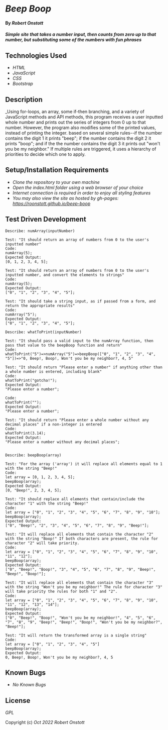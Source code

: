 # _Beep Boop_

#### By _**Robert Onstott**_

#### _Simple site that takes a number input, then counts from zero up to that number, but substituting some of the numbers with fun phrases_

## Technologies Used

* _HTML_
* _JavaScript_
* _CSS_
* _Bootstrap_

## Description

_Using for-loops, an array, some if-then branching, and a variety of JavaScript methods and API methods, this program receives a user inputted whole number and prints out the series of integers from 0 up to that number. However, the program also modifies some of the printed values, instead of printing the integer. based on several simple rules--if the number contains the digit 1 it prints "beep"; if the number contains the digit 2 it prints "boop"; and if the the number contains the digit 3 it prints out "won't you be my neighbor." If multiple rules are triggered, it uses a hierarchy of priorities to decide which one to apply. 

## Setup/Installation Requirements

* _Clone the repository to your own machine_
* _Open the index.html folder using a web browser of your choice_
* _Internet connection is required in order to enjoy all styling features_
* _You may also view the site as hosted by gh-pages: https://roonstott.github.io/beep-boop_ 

## Test Driven Development

```
Describe: numArray(inputNumber)

Test: "It should return an array of numbers from 0 to the user's inputted number"
Code: 
numArray(5);
Expected Output: 
[0, 1, 2, 3, 4, 5];

Test: "It should return an array of numbers from 0 to the user's inputted number, and convert the elements to strings"
Code: 
numArray(5);
Expected Output: 
["0", "1", "2", "3", "4", "5"];

Test: "It should take a string input, as if passed from a form, and return the appropriate results"
Code: 
numArray("5");
Expected Output: 
["0", "1", "2", "3", "4", "5"];

Describe: whatToPrint(inputNumber)

Test: "It should pass a valid input to the numArray function, then pass that value to the beepBoop function and return"
Code:
whatToPrint("5")=>numArray("5")=>beepBoop(["0", "1", "2", "3", "4", "5"])=>"0, Beep!, Boop!, Won't you be my neighbor?, 4, 5"

Test: "It should return "Please enter a number" if anything other than a whole number is entered, including blank"
Code: 
whatToPrint("gotcha!");
Expected Output: 
"Please enter a number";

Code: 
whatToPrint("");
Expected Output: 
"Please enter a number";

Test: "It should return "Please enter a whole number without any decimal places" if a non-integer is entered
Code: 
whatToPrint(3.14);
Expected Output: 
"Please enter a number without any decimal places";


Describe: beepBoop(array)

Test: "For the array ('array') it will replace all elements equal to 1 with the string "Beep!"
Code: 
let array = [0, 1, 2, 3, 4, 5];
beepBoop(array);
Expected Output: 
[0, "Beep!", 2, 3, 4, 5];

Test: "It should replace all elements that contain/include the character "1" with the string "Beep!"
Code: 
let array = ["0", "1", "2", "3", "4", "5", "6", "7", "8", "9", "10"];
beepBoop(array);
Expected Output: 
["0", "Beep!", "2", "3", "4", "5", "6", "7", "8", "9", "Beep!"];

Test: "It will replace all elements that contain the character "2" with the string "Boop!" If both characters are present, the rule for character "2" will take priority. 
Code: 
let array = ["0", "1", "2", "3", "4", "5", "6", "7", "8", "9", "10", "11", "12"];
beepBoop(array);
Expected Output: 
["0", "Beep!", "Boop!", "3", "4", "5", "6", "7", "8", "9", "Beep!", "Beep!", "Boop!"];

Test: "It will replace all elements that contain the character "3" with the string "Won't you be my neighbor!" The rule for character "3" will take priority the rules for both "1" and "2".
Code: 
let array = ["0", "1", "2", "3", "4", "5", "6", "7", "8", "9", "10", "11", "12", "13", "14"];
beepBoop(array);
Expected Output: 
["0", "Beep!", "Boop!", "Won't you be my neighbor!", "4", "5", "6", "7", "8", "9", "Beep!", "Beep!", "Boop!", "Won't you be my neighbor?", "Beep!"];

Test: "It will return the transformed array is a single string"
Code: 
let array = ["0", "1", "2", "3", "4", "5"]
beepBoop(array);
Expected Output: 
0, Beep!, Boop!, Won't you be my neighbor?, 4, 5

```


## Known Bugs

* _No Known Bugs_

## License

_GPL_

Copyright (c) _Oct 2022_ _Robert Onstott_







